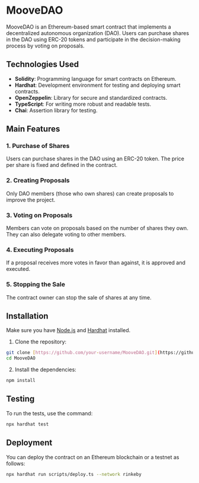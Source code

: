 # MooveDAO

MooveDAO is an Ethereum-based smart contract that implements a decentralized autonomous organization (DAO). Users can purchase shares in the DAO using ERC-20 tokens and participate in the decision-making process by voting on proposals.

## Technologies Used
- **Solidity**: Programming language for smart contracts on Ethereum.
- **Hardhat**: Development environment for testing and deploying smart contracts.
- **OpenZeppelin**: Library for secure and standardized contracts.
- **TypeScript**: For writing more robust and readable tests.
- **Chai**: Assertion library for testing.

## Main Features
### 1. Purchase of Shares
Users can purchase shares in the DAO using an ERC-20 token. The price per share is fixed and defined in the contract.

### 2. Creating Proposals
Only DAO members (those who own shares) can create proposals to improve the project.

### 3. Voting on Proposals
Members can vote on proposals based on the number of shares they own. They can also delegate voting to other members.

### 4. Executing Proposals
If a proposal receives more votes in favor than against, it is approved and executed.

### 5. Stopping the Sale
The contract owner can stop the sale of shares at any time.

## Installation
Make sure you have [Node.js](https://nodejs.org/) and [Hardhat](https://hardhat.org/) installed.

1. Clone the repository:
```bash
git clone [https://github.com/your-username/MooveDAO.git](https://github.com/JacopoCarrozzo/Moove-dao)
cd MooveDAO
```
2. Install the dependencies:
```bash
npm install
```

## Testing
To run the tests, use the command:
```bash
npx hardhat test
```

## Deployment
You can deploy the contract on an Ethereum blockchain or a testnet as follows:
```bash
npx hardhat run scripts/deploy.ts --network rinkeby
```
